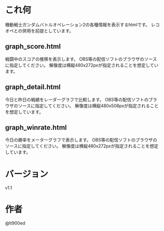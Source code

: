 # これ何
機動戦士ガンダムバトルオペレーション2の各種情報を表示するhtmlです。
レコオペとの併用を前提としています。


## graph_score.html
戦闘中のスコアの推移を表示します。
OBS等の配信ソフトのブラウザのソースに指定してください。
解像度は横縦480x272pxが指定されることを想定しています。

## graph_detail.html
今日と昨日の戦績をレーダーグラフで比較します。
OBS等の配信ソフトのブラウザのソースに指定してください。
解像度は横縦480x508pxが指定されることを想定しています。

## graph_winrate.html
今日の勝率をメーターグラフで表示します。
OBS等の配信ソフトのブラウザのソースに指定してください。
解像度は横縦480x272pxが指定されることを想定しています。


# バージョン
v1.1

# 作者
@lt900ed